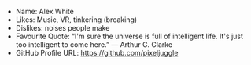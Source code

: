 - Name: Alex White
- Likes: Music, VR, tinkering (breaking)
- Dislikes: noises people make
- Favourite Quote: “I'm sure the universe is full of intelligent life. It's just too intelligent to come here.” ― Arthur C. Clarke
- GitHub Profile URL: https://github.com/pixeljuggle
